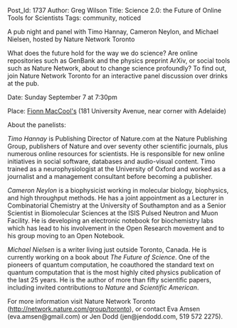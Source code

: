 Post_Id: 1737
Author: Greg Wilson
Title: Science 2.0: the Future of Online Tools for Scientists
Tags: community, noticed

<p>A pub night and panel with Timo Hannay, Cameron Neylon, and Michael Nielsen, hosted by Nature Network Toronto</p>
<p>What does the future hold for the way we do science?  Are online repositories such as GenBank and the physics preprint ArXiv, or social tools such as Nature Network, about to change science profoundly?  To find out, join Nature Network Toronto for an interactive panel discussion over drinks at the pub.</p>
<p>Date: Sunday September 7 at 7:30pm</p>
<p>Place: <a href="http://maps.google.com/maps?f=q&amp;hl=en&amp;geocode=&amp;q=181+university+ave+toronto&amp;sll=46.55886,-95.712891&amp;sspn=34.760328,92.8125&amp;ie=UTF8&amp;z=16&amp;iwloc=addr">Fionn MacCool's</a> (181 University Avenue, near corner with Adelaide)</p>
<p>About the panelists:</p>
<p><em>Timo Hannay</em> is Publishing Director of Nature.com at the Nature Publishing Group, publishers of Nature and over seventy other scientific journals, plus numerous online resources for scientists.  He is responsible for new online initiatives in social software,  databases and audio-visual content.  Timo trained as a neurophysiologist at the University of Oxford and worked as a journalist and a management consultant before becoming a publisher.</p>
<p><em>Cameron Neylon</em> is a biophysicist working in molecular biology, biophysics, and high throughput methods.  He has a joint appointment as a Lecturer in Combinatorial Chemistry at the University of Southampton and as a Senior Scientist in Biomolecular Sciences at the ISIS Pulsed Neutron and Muon Facility.  He is developing an electronic notebook for biochemistry labs which has lead to his involvement in the Open Research movement and to his group moving to an Open Notebook.</p>
<p><em>Michael Nielsen</em> is a writer living just outside Toronto, Canada. He is currently working on a book about <cite>The Future of Science</cite>.  One of the pioneers of quantum computation, he coauthored the standard text on quantum computation that is the most highly cited physics publication of the last 25 years. He is the author of more than fifty scientific papers, including invited contributions to <cite>Nature</cite> and <cite>Scientific American</cite>.</p>
<p>For more information visit Nature Network Toronto (<a href="http://network.nature.com/group/toronto">http://network.nature.com/group/toronto</a>), or contact Eva Amsen (eva.amsen@gmail.com) or Jen Dodd (jen@jendodd.com, 519 572 2275).</p>
